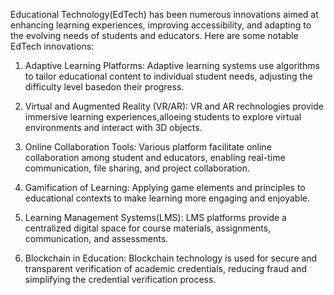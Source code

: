 Educational Technology(EdTech) has been numerous innovations aimed at enhancing learning experiences, improving accessibility, and adapting to the evolving needs of students and educators. Here are some notable EdTech innovations:

1. Adaptive Learning Platforms:
   Adaptive learning systems use algorithms to tailor educational content to individual student needs, adjusting the difficulty level basedon their progress.

2. Virtual and Augmented Reality (VR/AR):
   VR and AR rechnologies provide immersive learning experiences,alloeing students to explore virtual environments and interact with 3D objects.

3. Online Collaboration Tools:
   Various platform facilitate online collaboration among student and educators, enabling real-time communication, file sharing, and project collaboration.

4. Gamification of Learning:
   Applying game elements and principles to educational contexts to make learning more engaging and enjoyable.

5. Learning Management Systems(LMS):
   LMS platforms provide a centralized digital space for course materials, assignments, communication, and assessments.

6. Blockchain in Education:
   Blockchain technology is used for secure and transparent verification of academic credentials, reducing fraud and simplifying the credential verification process. 
